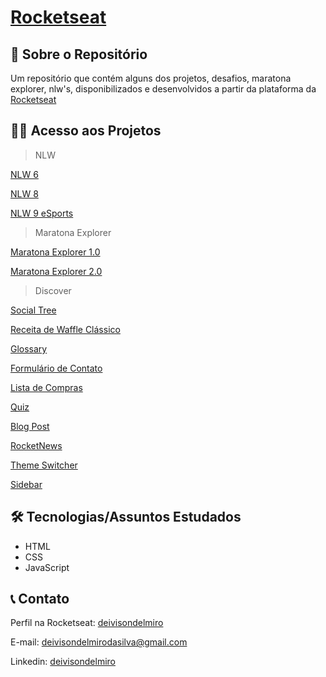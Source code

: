 # [Rocketseat](https://www.rocketseat.com.br/)

## 📖 Sobre o Repositório

Um repositório que contém alguns dos projetos, desafios, maratona explorer, nlw's, disponibilizados e desenvolvidos a partir da plataforma da [Rocketseat](https://www.rocketseat.com.br/)

## 👨‍💻 Acesso aos Projetos
> NLW

[NLW 6](https://deivisondelmiro.github.io/rocketseat-projetos/NLW/NLW%206/)

[NLW 8](https://deivisondelmiro.github.io/rocketseat-projetos/NLW/NLW%208/)

[NLW 9 eSports](https://deivisondelmiro.github.io/nlw-esports-explorer)

> Maratona Explorer

[Maratona Explorer 1.0](https://deivisondelmiro.github.io/maratona-explorer/)

[Maratona Explorer 2.0](https://deivisondelmiro.github.io/rocketseat-projetos/Maratona%20Explorer/Maratona%20Explorer%202.0/)

> Discover

[Social Tree](https://deivisondelmiro.github.io/social-tree/)

[Receita de Waffle Clássico](https://deivisondelmiro.github.io/rocketseat-projetos/Discover/Desafios/Iniciante/P%C3%A1gina%20de%20Receita/index.html)

[Glossary](https://deivisondelmiro.github.io/rocketseat-projetos/Discover/Desafios/Iniciante/Desafio%20HTML/01-glossary/01-glossary.html)

[Formulário de Contato](https://deivisondelmiro.github.io/rocketseat-projetos/Discover/Desafios/Iniciante/Desafio%20HTML/02-formulario-de-contato/02-formulario-de-contato.html)

[Lista de Compras](https://deivisondelmiro.github.io/rocketseat-projetos/Discover/Desafios/Iniciante/Desafio%20HTML/03-lista-de-compras/03-lista-de-compras.html)

[Quiz](https://deivisondelmiro.github.io/rocketseat-projetos/Discover/Desafios/Iniciante/Desafio%20HTML/04-quiz/04-quiz.html)

[Blog Post](https://deivisondelmiro.github.io/rocketseat-projetos/Discover/Desafios/Iniciante/Desafio%20HTML/05-blog-post/05-blog-post.html)

[RocketNews](https://deivisondelmiro.github.io/rocketseat-projetos/Discover/Desafios/Iniciante/rocketnews/)

[Theme Switcher](https://deivisondelmiro.github.io/rocketseat-projetos/Discover/Desafios/Intermedi%C3%A1rio/01-theme-switcher/index.html)

[Sidebar](https://deivisondelmiro.github.io/rocketseat-projetos/Discover/Desafios/Intermedi%C3%A1rio/02-sidebar/index.html)

## 🛠️ Tecnologias/Assuntos Estudados

- HTML
- CSS
- JavaScript

## 📞 Contato
Perfil na Rocketseat: [deivisondelmiro](https://app.rocketseat.com.br/me/deivisondelmiro)

E-mail: deivisondelmirodasilva@gmail.com

Linkedin: [deivisondelmiro](https://www.linkedin.com/in/deivisondelmiro/)

